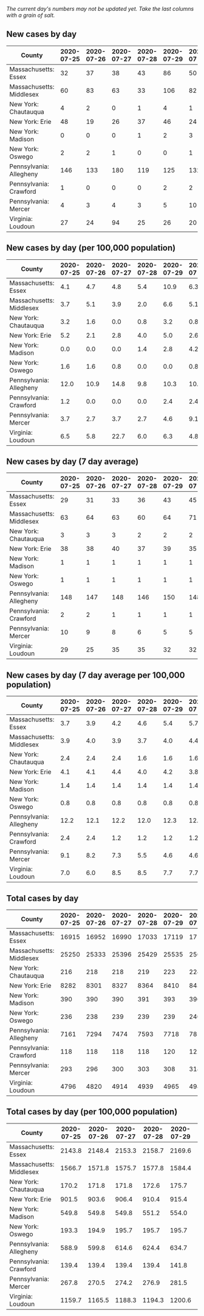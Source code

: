 _The current day's numbers may not be updated yet. Take the last columns with a grain of salt._
## New cases by day

| County | 2020-07-25 | 2020-07-26 | 2020-07-27 | 2020-07-28 | 2020-07-29 | 2020-07-30 | 2020-07-31 |
| --- | --- | --- | --- | --- | --- | --- | --- |
| Massachusetts: Essex | 32 | 37 | 38 | 43 | 86 | 50 |  |
| Massachusetts: Middlesex | 60 | 83 | 63 | 33 | 106 | 82 |  |
| New York: Chautauqua | 4 | 2 | 0 | 1 | 4 | 1 |  |
| New York: Erie | 48 | 19 | 26 | 37 | 46 | 24 |  |
| New York: Madison | 0 | 0 | 0 | 1 | 2 | 3 |  |
| New York: Oswego | 2 | 2 | 1 | 0 | 0 | 1 |  |
| Pennsylvania: Allegheny | 146 | 133 | 180 | 119 | 125 | 132 |  |
| Pennsylvania: Crawford | 1 | 0 | 0 | 0 | 2 | 2 |  |
| Pennsylvania: Mercer | 4 | 3 | 4 | 3 | 5 | 10 |  |
| Virginia: Loudoun | 27 | 24 | 94 | 25 | 26 | 20 |  |

## New cases by day (per 100,000 population)

| County | 2020-07-25 | 2020-07-26 | 2020-07-27 | 2020-07-28 | 2020-07-29 | 2020-07-30 | 2020-07-31 |
| --- | --- | --- | --- | --- | --- | --- | --- |
| Massachusetts: Essex | 4.1 | 4.7 | 4.8 | 5.4 | 10.9 | 6.3 |  |
| Massachusetts: Middlesex | 3.7 | 5.1 | 3.9 | 2.0 | 6.6 | 5.1 |  |
| New York: Chautauqua | 3.2 | 1.6 | 0.0 | 0.8 | 3.2 | 0.8 |  |
| New York: Erie | 5.2 | 2.1 | 2.8 | 4.0 | 5.0 | 2.6 |  |
| New York: Madison | 0.0 | 0.0 | 0.0 | 1.4 | 2.8 | 4.2 |  |
| New York: Oswego | 1.6 | 1.6 | 0.8 | 0.0 | 0.0 | 0.8 |  |
| Pennsylvania: Allegheny | 12.0 | 10.9 | 14.8 | 9.8 | 10.3 | 10.9 |  |
| Pennsylvania: Crawford | 1.2 | 0.0 | 0.0 | 0.0 | 2.4 | 2.4 |  |
| Pennsylvania: Mercer | 3.7 | 2.7 | 3.7 | 2.7 | 4.6 | 9.1 |  |
| Virginia: Loudoun | 6.5 | 5.8 | 22.7 | 6.0 | 6.3 | 4.8 |  |

## New cases by day (7 day average)

| County | 2020-07-25 | 2020-07-26 | 2020-07-27 | 2020-07-28 | 2020-07-29 | 2020-07-30 | 2020-07-31 |
| --- | --- | --- | --- | --- | --- | --- | --- |
| Massachusetts: Essex | 29 | 31 | 33 | 36 | 43 | 45 |  |
| Massachusetts: Middlesex | 63 | 64 | 63 | 60 | 64 | 71 |  |
| New York: Chautauqua | 3 | 3 | 3 | 2 | 2 | 2 |  |
| New York: Erie | 38 | 38 | 40 | 37 | 39 | 35 |  |
| New York: Madison | 1 | 1 | 1 | 1 | 1 | 1 |  |
| New York: Oswego | 1 | 1 | 1 | 1 | 1 | 1 |  |
| Pennsylvania: Allegheny | 148 | 147 | 148 | 146 | 150 | 148 |  |
| Pennsylvania: Crawford | 2 | 2 | 1 | 1 | 1 | 1 |  |
| Pennsylvania: Mercer | 10 | 9 | 8 | 6 | 5 | 5 |  |
| Virginia: Loudoun | 29 | 25 | 35 | 35 | 32 | 32 |  |

## New cases by day (7 day average per 100,000 population)

| County | 2020-07-25 | 2020-07-26 | 2020-07-27 | 2020-07-28 | 2020-07-29 | 2020-07-30 | 2020-07-31 |
| --- | --- | --- | --- | --- | --- | --- | --- |
| Massachusetts: Essex | 3.7 | 3.9 | 4.2 | 4.6 | 5.4 | 5.7 |  |
| Massachusetts: Middlesex | 3.9 | 4.0 | 3.9 | 3.7 | 4.0 | 4.4 |  |
| New York: Chautauqua | 2.4 | 2.4 | 2.4 | 1.6 | 1.6 | 1.6 |  |
| New York: Erie | 4.1 | 4.1 | 4.4 | 4.0 | 4.2 | 3.8 |  |
| New York: Madison | 1.4 | 1.4 | 1.4 | 1.4 | 1.4 | 1.4 |  |
| New York: Oswego | 0.8 | 0.8 | 0.8 | 0.8 | 0.8 | 0.8 |  |
| Pennsylvania: Allegheny | 12.2 | 12.1 | 12.2 | 12.0 | 12.3 | 12.2 |  |
| Pennsylvania: Crawford | 2.4 | 2.4 | 1.2 | 1.2 | 1.2 | 1.2 |  |
| Pennsylvania: Mercer | 9.1 | 8.2 | 7.3 | 5.5 | 4.6 | 4.6 |  |
| Virginia: Loudoun | 7.0 | 6.0 | 8.5 | 8.5 | 7.7 | 7.7 |  |

## Total cases by day

| County | 2020-07-25 | 2020-07-26 | 2020-07-27 | 2020-07-28 | 2020-07-29 | 2020-07-30 | 2020-07-31 |
| --- | --- | --- | --- | --- | --- | --- | --- |
| Massachusetts: Essex | 16915 | 16952 | 16990 | 17033 | 17119 | 17169 |  |
| Massachusetts: Middlesex | 25250 | 25333 | 25396 | 25429 | 25535 | 25617 |  |
| New York: Chautauqua | 216 | 218 | 218 | 219 | 223 | 224 |  |
| New York: Erie | 8282 | 8301 | 8327 | 8364 | 8410 | 8434 |  |
| New York: Madison | 390 | 390 | 390 | 391 | 393 | 396 |  |
| New York: Oswego | 236 | 238 | 239 | 239 | 239 | 240 |  |
| Pennsylvania: Allegheny | 7161 | 7294 | 7474 | 7593 | 7718 | 7850 |  |
| Pennsylvania: Crawford | 118 | 118 | 118 | 118 | 120 | 122 |  |
| Pennsylvania: Mercer | 293 | 296 | 300 | 303 | 308 | 318 |  |
| Virginia: Loudoun | 4796 | 4820 | 4914 | 4939 | 4965 | 4985 |  |

## Total cases by day (per 100,000 population)

| County | 2020-07-25 | 2020-07-26 | 2020-07-27 | 2020-07-28 | 2020-07-29 | 2020-07-30 | 2020-07-31 |
| --- | --- | --- | --- | --- | --- | --- | --- |
| Massachusetts: Essex | 2143.8 | 2148.4 | 2153.3 | 2158.7 | 2169.6 | 2176.0 |  |
| Massachusetts: Middlesex | 1566.7 | 1571.8 | 1575.7 | 1577.8 | 1584.4 | 1589.4 |  |
| New York: Chautauqua | 170.2 | 171.8 | 171.8 | 172.6 | 175.7 | 176.5 |  |
| New York: Erie | 901.5 | 903.6 | 906.4 | 910.4 | 915.4 | 918.0 |  |
| New York: Madison | 549.8 | 549.8 | 549.8 | 551.2 | 554.0 | 558.2 |  |
| New York: Oswego | 193.3 | 194.9 | 195.7 | 195.7 | 195.7 | 196.5 |  |
| Pennsylvania: Allegheny | 588.9 | 599.8 | 614.6 | 624.4 | 634.7 | 645.5 |  |
| Pennsylvania: Crawford | 139.4 | 139.4 | 139.4 | 139.4 | 141.8 | 144.2 |  |
| Pennsylvania: Mercer | 267.8 | 270.5 | 274.2 | 276.9 | 281.5 | 290.6 |  |
| Virginia: Loudoun | 1159.7 | 1165.5 | 1188.3 | 1194.3 | 1200.6 | 1205.4 |  |
